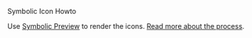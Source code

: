 Symbolic Icon Howto

Use [Symbolic Preview](https://flathub.org/apps/details/org.gnome.design.SymbolicPreview) to render the icons. [Read more about the process](https://blog.jimmac.eu/2021/how-to-symbolic/).

